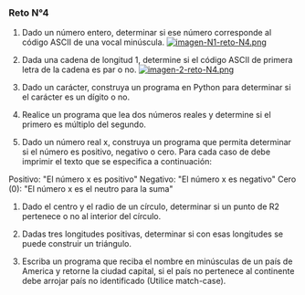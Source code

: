 ### Reto N°4 
1. Dado un número entero, determinar si ese número corresponde al código ASCII de una vocal minúscula.
[![imagen-N1-reto-N4.png](https://i.postimg.cc/Gm0X3WF9/imagen-N1-reto-N4.png)](https://postimg.cc/tY532mmH)
1. Dada una cadena de longitud 1, determine si el código ASCII de primera letra de la cadena es par o no.
[![imagen-2-reto-N4.png](https://i.postimg.cc/0QNfHPsX/imagen-2-reto-N4.png)](https://postimg.cc/cKVwvq6f)
1. Dado un carácter, construya un programa en Python para determinar si el carácter es un dígito o no.

1. Realice un programa que lea dos números reales y determine si el primero es múltiplo del segundo.

1. Dado un número real x, construya un programa que permita determinar si el número es positivo, negativo o cero. Para cada caso de debe imprimir el texto que se especifica a continuación:

 Positivo: "El número x es positivo"
 Negativo: "El número x es negativo"
 Cero (0): "El número x es el neutro para la suma"
1.  Dado el centro y el radio de un círculo, determinar si un punto de R2 pertenece o no al interior del círculo.

1. Dadas tres longitudes positivas, determinar si con esas longitudes se puede construir un triángulo.

1. Escriba un programa que reciba el nombre en minúsculas de un país de America y retorne la ciudad capital, si el país no pertenece al continente debe arrojar país no identificado (Utilice match-case).





